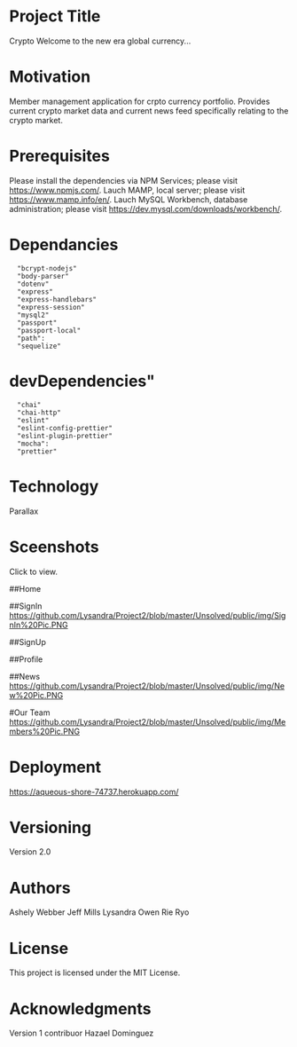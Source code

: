 # Project Title
Crypto
Welcome to the new era global currency...

# Motivation
Member management application for crpto currency portfolio.  Provides current crypto market data and current news feed specifically relating to the crypto market. 

# Prerequisites
Please install the dependencies via NPM Services; please visit https://www.npmjs.com/.
Lauch MAMP, local server; please visit https://www.mamp.info/en/.
Lauch MySQL Workbench, database administration; please visit https://dev.mysql.com/downloads/workbench/.

# Dependancies
      "bcrypt-nodejs"
      "body-parser"
      "dotenv"
      "express"
      "express-handlebars"
      "express-session"
      "mysql2"
      "passport"
      "passport-local"
      "path":
      "sequelize"

# devDependencies"
      "chai"
      "chai-http"
      "eslint"
      "eslint-config-prettier"
      "eslint-plugin-prettier"
      "mocha":
      "prettier"

# Technology
Parallax

# Sceenshots

Click to view.

##Home

##SignIn
https://github.com/Lysandra/Project2/blob/master/Unsolved/public/img/SignIn%20Pic.PNG


##SignUp

##Profile

##News
https://github.com/Lysandra/Project2/blob/master/Unsolved/public/img/New%20Pic.PNG

#Our Team
https://github.com/Lysandra/Project2/blob/master/Unsolved/public/img/Members%20Pic.PNG

# Deployment
https://aqueous-shore-74737.herokuapp.com/

# Versioning
Version 2.0

# Authors
Ashely Webber
Jeff Mills
Lysandra Owen
Rie Ryo

# License
This project is licensed under the MIT License.

# Acknowledgments
Version 1 contribuor Hazael Dominguez